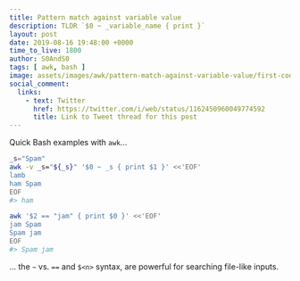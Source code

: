 ```yaml
---
title: Pattern match against variable value
description: TLDR `$0 ~ _variable_name { print }`
layout: post
date: 2019-08-16 19:48:00 +0000
time_to_live: 1800
author: S0AndS0
tags: [ awk, bash ]
image: assets/images/awk/pattern-match-against-variable-value/first-code-block.png
social_comment:
  links:
    - text: Twitter
      href: https://twitter.com/i/web/status/1162450960049774592
      title: Link to Tweet thread for this post
---
```




Quick Bash examples with `awk`...

```bash
_s="Spam"
awk -v _s="${_s}" '$0 ~ _s { print $1 }' <<'EOF'
lamb
ham Spam
EOF
#> ham

awk '$2 == "jam" { print $0 }' <<'EOF'
jam Spam
Spam jam
EOF
#> Spam jam
```

... the `~` vs. `==` and `$<n>` syntax, are powerful for searching file-like
inputs.
